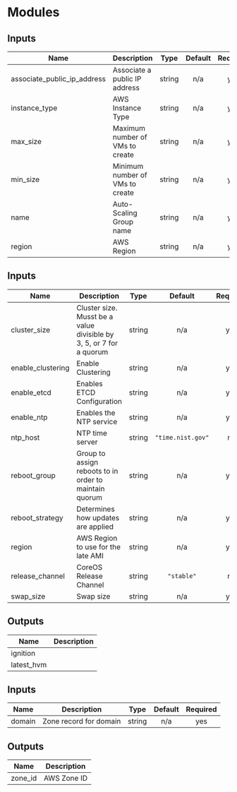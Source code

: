# Modules
## Inputs

| Name | Description | Type | Default | Required |
|------|-------------|:----:|:-----:|:-----:|
| associate\_public\_ip\_address | Associate a public IP address | string | n/a | yes |
| instance\_type | AWS Instance Type | string | n/a | yes |
| max\_size | Maximum number of VMs to create | string | n/a | yes |
| min\_size | Minimum number of VMs to create | string | n/a | yes |
| name | Auto-Scaling Group name | string | n/a | yes |
| region | AWS Region | string | n/a | yes |

## Inputs

| Name | Description | Type | Default | Required |
|------|-------------|:----:|:-----:|:-----:|
| cluster\_size | Cluster size. Musst be a value divisible by 3, 5, or 7 for a quorum | string | n/a | yes |
| enable\_clustering | Enable Clustering | string | n/a | yes |
| enable\_etcd | Enables ETCD Configuration | string | n/a | yes |
| enable\_ntp | Enables the NTP service | string | n/a | yes |
| ntp\_host | NTP time server | string | `"time.nist.gov"` | no |
| reboot\_group | Group to assign reboots to in order to maintain quorum | string | n/a | yes |
| reboot\_strategy | Determines how updates are applied | string | n/a | yes |
| region | AWS Region to use for the late AMI | string | n/a | yes |
| release\_channel | CoreOS Release Channel | string | `"stable"` | no |
| swap\_size | Swap size | string | n/a | yes |

## Outputs

| Name | Description |
|------|-------------|
| ignition |  |
| latest\_hvm |  |

## Inputs

| Name | Description | Type | Default | Required |
|------|-------------|:----:|:-----:|:-----:|
| domain | Zone record for domain | string | n/a | yes |

## Outputs

| Name | Description |
|------|-------------|
| zone\_id | AWS Zone ID |

